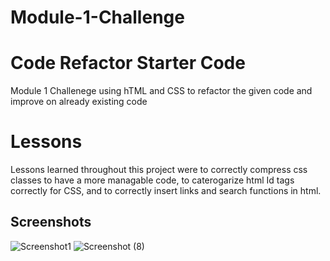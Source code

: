 # Module-1-Challenge
# Code Refactor Starter Code
Module 1 Challenege using hTML and CSS to refactor the given code and improve on already existing code
# Lessons
Lessons learned throughout this project were to correctly compress css classes to have a more managable code, to caterogarize html Id tags correctly for CSS, and to correctly insert links and search functions in html.
## Screenshots 
![Screenshot1](https://user-images.githubusercontent.com/104176476/167335498-b30c022b-ae06-473d-9bed-c3828e711271.png)
![Screenshot (8)](https://user-images.githubusercontent.com/104176476/167335501-c1a40243-4b4e-4801-9ed8-a1677bc9f2c1.png)
